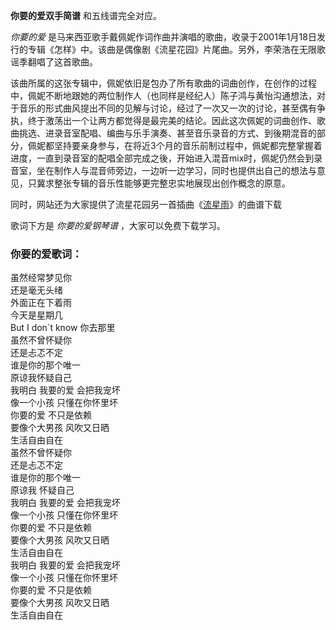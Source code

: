 

**你要的爱双手简谱** 和五线谱完全对应。

_你要的爱_
是马来西亚歌手戴佩妮作词作曲并演唱的歌曲，收录于2001年1月18日发行的专辑《怎样》中。该曲是偶像剧《流星花园》片尾曲。另外，李荣浩在无限歌谣季翻唱了这首歌曲。

该曲所属的这张专辑中，佩妮依旧是包办了所有歌曲的词曲创作，在创作的过程中，佩妮不断地跟她的两位制作人（也同样是经纪人）陈子鸿与黄怡沟通想法，对于音乐的形式曲风提出不同的见解与讨论，经过了一次又一次的讨论，甚至偶有争执，终于激荡出一个让两方都觉得是最完美的结论。因此这次佩妮的词曲创作、歌曲挑选、进录音室配唱、编曲与乐手演奏、甚至音乐录音的方式、到後期混音的部分，佩妮都坚持要亲身参与，在将近3个月的音乐前制过程中，佩妮都完整掌握着进度，一直到录音室的配唱全部完成之後，开始进入混音mix时，佩妮仍然会到录音室，坐在制作人与混音师旁边，一边听一边学习，同时也提供出自己的想法与意见，只冀求整张专辑的音乐性能够更完整忠实地展现出创作概念的原意。

同时，网站还为大家提供了流星花园另一首插曲《[流星雨](Music-8935-流星雨-流星花园插曲.html "流星雨")》的曲谱下载

歌词下方是 _你要的爱钢琴谱_ ，大家可以免费下载学习。

### 你要的爱歌词：

虽然经常梦见你  
还是毫无头绪  
外面正在下着雨  
今天是星期几  
But I don`t know 你去那里  
虽然不曾怀疑你  
还是忐忑不定  
谁是你的那个唯一  
原谅我怀疑自己  
我明白 我要的爱 会把我宠坏  
像一个小孩 只懂在你怀里坏  
你要的爱 不只是依赖  
要像个大男孩 风吹又日晒  
生活自由自在  
虽然不曾怀疑你  
还是忐忑不定  
谁是你的那个唯一  
原谅我 怀疑自己  
我明白 我要的爱 会把我宠坏  
像一个小孩 只懂在你怀里坏  
你要的爱 不只是依赖  
要像个大男孩 风吹又日晒  
生活自由自在  
我明白 我要的爱 会把我宠坏  
像一个小孩 只懂在你怀里坏  
你要的爱 不只是依赖  
要像个大男孩 风吹又日晒  
生活自由自在

